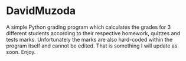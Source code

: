 # DavidMuzoda
A simple Python grading program which calculates the grades for 3 different students according to their respective homework, quizzes and tests marks.
Unfortunately the marks are also hard-coded within the program itself and cannot be edited. That is something I will update as soon. Enjoy.
